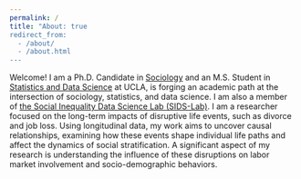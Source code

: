 ```yaml
---
permalink: /
title: "About: true
redirect_from: 
  - /about/
  - /about.html
---
```

Welcome! I am a Ph.D. Candidate in [Sociology](https://soc.ucla.edu/) and an M.S. Student in [Statistics and Data Science](https://statistics.ucla.edu/) at UCLA, is forging an academic path at the intersection of sociology, statistics, and data science. I am also a member of [the Social Inequality Data Science Lab (SIDS-Lab)](https://www.sidatasciencelab.org/). I am a researcher focused on the long-term impacts of disruptive life events, such as divorce and job loss. Using longitudinal data, my work aims to uncover causal relationships, examining how these events shape individual life paths and affect the dynamics of social stratification. A significant aspect of my research is understanding the influence of these disruptions on labor market involvement and socio-demographic behaviors.
